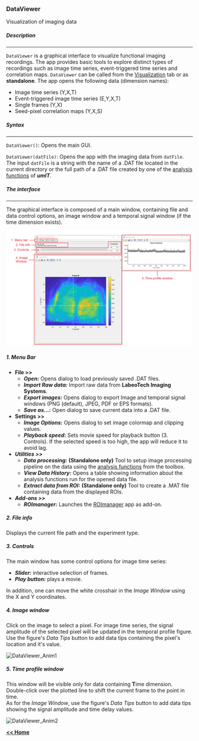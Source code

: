 ### DataViewer
Visualization of imaging data
##### Description
___
`DataViewer` is a graphical interface to visualize functional imaging recordings. The app provides basic tools to explore distinct types of recordings such as image time series, event-triggered time series and correlation maps. ```DataViewer``` can be called from the [Visualization](/visualization_tab.md) tab or as **standalone**.
The app opens the following data (dimension names):
* Image time series (Y,X,T)
* Event-triggered image time series (E,Y,X,T)
* Single frames (Y,X)
* Seed-pixel correlation maps (Y,X,S)

##### Syntax
___

`DataViewer()`: Opens the main GUI.   

`DataViewer(datFile)`: Opens the app with the imaging data from ```datFile```. The input ```datFile``` is a string with the name of a .DAT file located in the current directory or the full path of a .DAT file created by one of the [analysis functions](/index.md/#analysisfunctions) of ***umIT***.

##### The interface
___   

The graphical interface is composed of a main window, containing file and data control options, an image window and a temporal signal window (if the time dimension exists).   

![DataViewer_MainFigs](/assets/img/dataviewer_mainFigs.png)


##### 1. Menu Bar
* **File >>**
    * ***Open:***  Opens dialog to load previously saved .DAT files.
    * ***Import Raw data:*** Import raw data from **LabeoTech Imaging Systems**.
    * ***Export images:*** Opens dialog to export Image and temporal signal windows (PNG (default), JPEG, PDF or EPS formats).
    * ***Save as...:*** Open dialog to save current data into a .DAT file.
* **Settings >>**
    * ***Image Options:*** Opens dialog to set image colormap and clipping values.
    * ***Playback speed:*** Sets movie speed for playback button (3. Controls). If the selected speed is too high, the app will reduce it to avoid lag.
* ***Utilities >>***
    * ***Data processing:*** **(Standalone only)** Tool to setup image processing pipeline on the data using the [analysis functions](/index.md/#analysisfunctions) from the toolbox.
    * ***View Data History:*** Opens a table showing information about the analysis functions run for the opened data file.
    * ***Extract data from ROI:*** **(Standalone only)** Tool to create a .MAT file containing data from the displayed ROIs.
* ***Add-ons >>***
    * ***ROImanager:*** Launches the [ROImanager](/roimanager.md) app as add-on.

##### 2. File info
Displays the current file path and the experiment type.
##### 3. Controls
The main window has some control options for image time series:
* ***Slider:*** interactive selection of frames.
* ***Play button:*** plays a movie.   

In addition, one can move the white crosshair in the *Image Window* using the X and Y coordinates.

##### 4. Image window
Click on the image to select a pixel. For image time series, the signal amplitude of the selected pixel will be updated in the temporal profile figure.   
Use the figure's *Data Tips* button to add data tips containing the pixel's location and it's value.   

<img src="https://s-belanger.github.io/Umit/assets/gifs/dataviewer_imagFig_clicking.gif" alt="DataViewer_Anim1" />

##### 5. Time profile window
This window will be visible only for data containing **T**ime dimension. Double-click over the plotted line to shift the current frame to the point in time.   
As for the *Image Window*, use the figure's *Data Tips* button to add data tips  showing the signal amplitude and time delay values.    

<img src="https://s-belanger.github.io/Umit/assets/gifs/dataviewer_timeFig_clicking.gif" alt="DataViewer_Anim2" />
















[**<< Home**](../../index.md)
